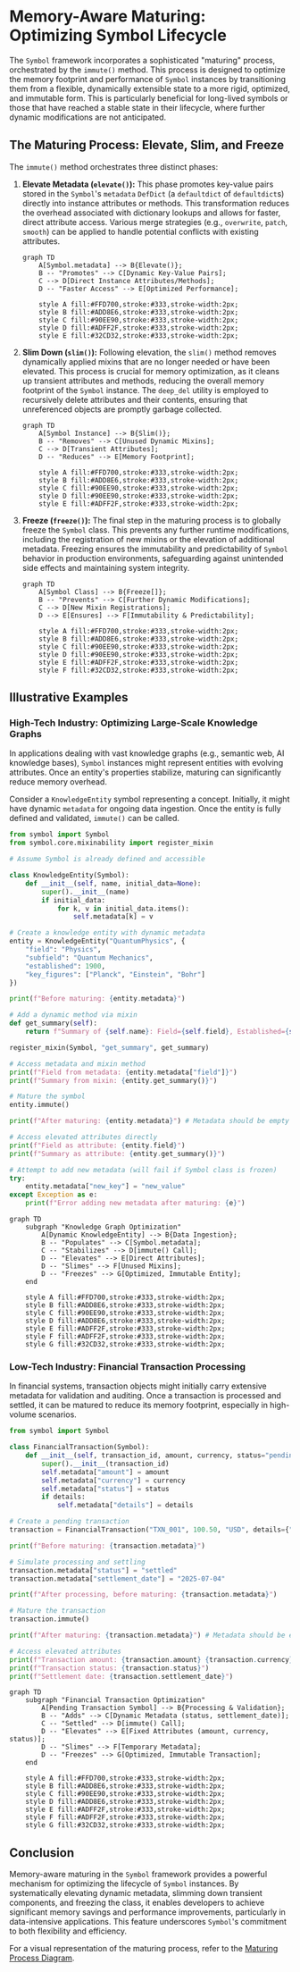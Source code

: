 # Memory-Aware Maturing: Optimizing Symbol Lifecycle

The `Symbol` framework incorporates a sophisticated "maturing" process, orchestrated by the `immute()` method. This process is designed to optimize the memory footprint and performance of `Symbol` instances by transitioning them from a flexible, dynamically extensible state to a more rigid, optimized, and immutable form. This is particularly beneficial for long-lived symbols or those that have reached a stable state in their lifecycle, where further dynamic modifications are not anticipated.

## The Maturing Process: Elevate, Slim, and Freeze

The `immute()` method orchestrates three distinct phases:

1.  **Elevate Metadata (`elevate()`):** This phase promotes key-value pairs stored in the `Symbol`'s `metadata` `DefDict` (a `defaultdict` of `defaultdict`s) directly into instance attributes or methods. This transformation reduces the overhead associated with dictionary lookups and allows for faster, direct attribute access. Various merge strategies (e.g., `overwrite`, `patch`, `smooth`) can be applied to handle potential conflicts with existing attributes.

    ```mermaid
    graph TD
        A[Symbol.metadata] --> B{Elevate()};
        B -- "Promotes" --> C[Dynamic Key-Value Pairs];
        C --> D[Direct Instance Attributes/Methods];
        D -- "Faster Access" --> E[Optimized Performance];

        style A fill:#FFD700,stroke:#333,stroke-width:2px;
        style B fill:#ADD8E6,stroke:#333,stroke-width:2px;
        style C fill:#90EE90,stroke:#333,stroke-width:2px;
        style D fill:#ADFF2F,stroke:#333,stroke-width:2px;
        style E fill:#32CD32,stroke:#333,stroke-width:2px;
    ```

2.  **Slim Down (`slim()`):** Following elevation, the `slim()` method removes dynamically applied mixins that are no longer needed or have been elevated. This process is crucial for memory optimization, as it cleans up transient attributes and methods, reducing the overall memory footprint of the `Symbol` instance. The `deep_del` utility is employed to recursively delete attributes and their contents, ensuring that unreferenced objects are promptly garbage collected.

    ```mermaid
    graph TD
        A[Symbol Instance] --> B{Slim()};
        B -- "Removes" --> C[Unused Dynamic Mixins];
        C --> D[Transient Attributes];
        D -- "Reduces" --> E[Memory Footprint];

        style A fill:#FFD700,stroke:#333,stroke-width:2px;
        style B fill:#ADD8E6,stroke:#333,stroke-width:2px;
        style C fill:#90EE90,stroke:#333,stroke-width:2px;
        style D fill:#90EE90,stroke:#333,stroke-width:2px;
        style E fill:#ADFF2F,stroke:#333,stroke-width:2px;
    ```

3.  **Freeze (`freeze()`):** The final step in the maturing process is to globally freeze the `Symbol` class. This prevents any further runtime modifications, including the registration of new mixins or the elevation of additional metadata. Freezing ensures the immutability and predictability of `Symbol` behavior in production environments, safeguarding against unintended side effects and maintaining system integrity.

    ```mermaid
    graph TD
        A[Symbol Class] --> B{Freeze[]};
        B -- "Prevents" --> C[Further Dynamic Modifications];
        C --> D[New Mixin Registrations];
        D --> E[Ensures] --> F[Immutability & Predictability];

        style A fill:#FFD700,stroke:#333,stroke-width:2px;
        style B fill:#ADD8E6,stroke:#333,stroke-width:2px;
        style C fill:#90EE90,stroke:#333,stroke-width:2px;
        style D fill:#90EE90,stroke:#333,stroke-width:2px;
        style E fill:#ADFF2F,stroke:#333,stroke-width:2px;
        style F fill:#32CD32,stroke:#333,stroke-width:2px;
    ```

## Illustrative Examples

### High-Tech Industry: Optimizing Large-Scale Knowledge Graphs

In applications dealing with vast knowledge graphs (e.g., semantic web, AI knowledge bases), `Symbol` instances might represent entities with evolving attributes. Once an entity's properties stabilize, maturing can significantly reduce memory overhead.

Consider a `KnowledgeEntity` symbol representing a concept. Initially, it might have dynamic `metadata` for ongoing data ingestion. Once the entity is fully defined and validated, `immute()` can be called.

```python
from symbol import Symbol
from symbol.core.mixinability import register_mixin

# Assume Symbol is already defined and accessible

class KnowledgeEntity(Symbol):
    def __init__(self, name, initial_data=None):
        super().__init__(name)
        if initial_data:
            for k, v in initial_data.items():
                self.metadata[k] = v

# Create a knowledge entity with dynamic metadata
entity = KnowledgeEntity("QuantumPhysics", {
    "field": "Physics",
    "subfield": "Quantum Mechanics",
    "established": 1900,
    "key_figures": ["Planck", "Einstein", "Bohr"]
})

print(f"Before maturing: {entity.metadata}")

# Add a dynamic method via mixin
def get_summary(self):
    return f"Summary of {self.name}: Field={self.field}, Established={self.established}"

register_mixin(Symbol, "get_summary", get_summary)

# Access metadata and mixin method
print(f"Field from metadata: {entity.metadata["field"]}")
print(f"Summary from mixin: {entity.get_summary()}")

# Mature the symbol
entity.immute()

print(f"After maturing: {entity.metadata}") # Metadata should be empty

# Access elevated attributes directly
print(f"Field as attribute: {entity.field}")
print(f"Summary as attribute: {entity.get_summary()}")

# Attempt to add new metadata (will fail if Symbol class is frozen)
try:
    entity.metadata["new_key"] = "new_value"
except Exception as e:
    print(f"Error adding new metadata after maturing: {e}")
```

```mermaid
graph TD
    subgraph "Knowledge Graph Optimization"
        A[Dynamic KnowledgeEntity] --> B{Data Ingestion};
        B -- "Populates" --> C[Symbol.metadata];
        C -- "Stabilizes" --> D[immute() Call];
        D -- "Elevates" --> E[Direct Attributes];
        D -- "Slimes" --> F[Unused Mixins];
        D -- "Freezes" --> G[Optimized, Immutable Entity];
    end

    style A fill:#FFD700,stroke:#333,stroke-width:2px;
    style B fill:#ADD8E6,stroke:#333,stroke-width:2px;
    style C fill:#90EE90,stroke:#333,stroke-width:2px;
    style D fill:#ADD8E6,stroke:#333,stroke-width:2px;
    style E fill:#ADFF2F,stroke:#333,stroke-width:2px;
    style F fill:#ADFF2F,stroke:#333,stroke-width:2px;
    style G fill:#32CD32,stroke:#333,stroke-width:2px;
```

### Low-Tech Industry: Financial Transaction Processing

In financial systems, transaction objects might initially carry extensive metadata for validation and auditing. Once a transaction is processed and settled, it can be matured to reduce its memory footprint, especially in high-volume scenarios.

```python
from symbol import Symbol

class FinancialTransaction(Symbol):
    def __init__(self, transaction_id, amount, currency, status="pending", details=None):
        super().__init__(transaction_id)
        self.metadata["amount"] = amount
        self.metadata["currency"] = currency
        self.metadata["status"] = status
        if details:
            self.metadata["details"] = details

# Create a pending transaction
transaction = FinancialTransaction("TXN_001", 100.50, "USD", details={"merchant": "Coffee Shop"})

print(f"Before maturing: {transaction.metadata}")

# Simulate processing and settling
transaction.metadata["status"] = "settled"
transaction.metadata["settlement_date"] = "2025-07-04"

print(f"After processing, before maturing: {transaction.metadata}")

# Mature the transaction
transaction.immute()

print(f"After maturing: {transaction.metadata}") # Metadata should be empty

# Access elevated attributes
print(f"Transaction amount: {transaction.amount} {transaction.currency}")
print(f"Transaction status: {transaction.status}")
print(f"Settlement date: {transaction.settlement_date}")
```

```mermaid
graph TD
    subgraph "Financial Transaction Optimization"
        A[Pending Transaction Symbol] --> B{Processing & Validation};
        B -- "Adds" --> C[Dynamic Metadata (status, settlement_date)];
        C -- "Settled" --> D[immute() Call];
        D -- "Elevates" --> E[Fixed Attributes (amount, currency, status)];
        D -- "Slimes" --> F[Temporary Metadata];
        D -- "Freezes" --> G[Optimized, Immutable Transaction];
    end

    style A fill:#FFD700,stroke:#333,stroke-width:2px;
    style B fill:#ADD8E6,stroke:#333,stroke-width:2px;
    style C fill:#90EE90,stroke:#333,stroke-width:2px;
    style D fill:#ADD8E6,stroke:#333,stroke-width:2px;
    style E fill:#ADFF2F,stroke:#333,stroke-width:2px;
    style F fill:#ADFF2F,stroke:#333,stroke-width:2px;
    style G fill:#32CD32,stroke:#333,stroke-width:2px;
```

## Conclusion

Memory-aware maturing in the `Symbol` framework provides a powerful mechanism for optimizing the lifecycle of `Symbol` instances. By systematically elevating dynamic metadata, slimming down transient components, and freezing the class, it enables developers to achieve significant memory savings and performance improvements, particularly in data-intensive applications. This feature underscores `Symbol`'s commitment to both flexibility and efficiency.

For a visual representation of the maturing process, refer to the [Maturing Process Diagram](maturing_process.mmd).

